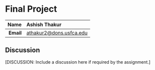 Final Project
==============================

| **Name**  | Ashish Thakur  |
|----------:|:-------------|
| **Email** | athakur2@dons.usfca.edu |

## Discussion ##

[DISCUSSION: Include a discussion here if required by the assignment.]
